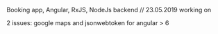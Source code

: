Booking app, Angular, RxJS, NodeJs backend // 23.05.2019 working on

2 issues: google maps and jsonwebtoken for angular > 6
